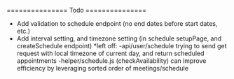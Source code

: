 =============== Todo ===============

- Add validation to schedule endpoint (no end dates before start dates, etc.)
- Add interval setting, and timezone setting (in schedule setupPage, and createSchedule endpoint)
  \*left off:
  -api/user/schedule trying to send get request with local timezone of current day, and return scheduled appointments
  -helper/schedule.js (checkAvailability) can improve efficiency by leveraging sorted order of meetings/schedule
